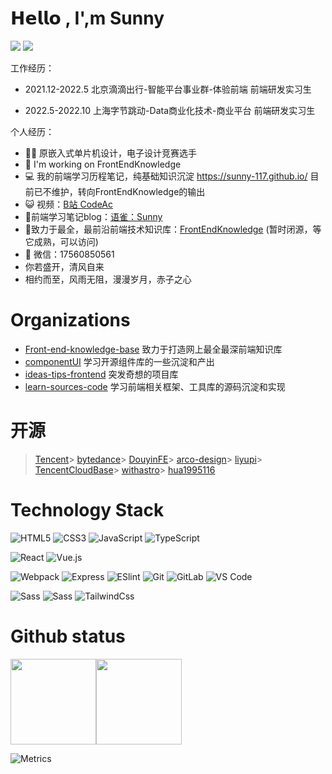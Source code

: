 # 𝗛𝗲𝗹𝗹𝗼 , I',m Sunny

[![](https://img.shields.io/badge/Github-Sunny--117-brightgreen)](https://github.com/Sunny-117)
[![](https://img.shields.io/badge/%E4%B8%AA%E4%BA%BA%E5%8D%9A%E5%AE%A2-Sunny--117-brightgreen)](https://sunny-117.github.io/)

工作经历：

- 2021.12-2022.5 北京滴滴出行-智能平台事业群-体验前端  前端研发实习生

- 2022.5-2022.10 上海字节跳动-Data商业化技术-商业平台 前端研发实习生

个人经历：

- 👨‍💻 原嵌入式单片机设计，电子设计竞赛选手
- 🏡 I'm working on FrontEndKnowledge
- 💻 我的前端学习历程笔记，纯基础知识沉淀 https://sunny-117.github.io/ 目前已不维护，转向<a>FrontEndKnowledge</a>的输出
- 😺 视频：<a href="https://space.bilibili.com/447694807" target="_blank">B站 CodeAc</a>
- 🌝前端学习笔记blog：<a href="https://www.yuque.com/fuzhiqiang-uv0nm" target="_blank">语雀：Sunny</a> 
- 🌝致力于最全，最前沿前端技术知识库：<a href="https://sunny-117.github.io/FrontEndKnowledge/" target="_blank">FrontEndKnowledge</a> (暂时闭源，等它成熟，可以访问)
- 💬 微信：17560850561
- 你若盛开，清风自来
- 相约而至，风雨无阻，漫漫岁月，赤子之心

# Organizations


- <a href="https://github.com/Front-end-knowledge-base" target="_blank">Front-end-knowledge-base</a>  致力于打造网上最全最深前端知识库
- <a href="https://github.com/componentUI" target="_blank">componentUI</a>  学习开源组件库的一些沉淀和产出
- <a href="https://github.com/ideas-tips-frontend" target="_blank">ideas-tips-frontend</a>  突发奇想的项目库
- <a href="https://github.com/learn-sources-code" target="_blank">learn-sources-code</a>  学习前端相关框架、工具库的源码沉淀和实现



# 开源
> [Tencent](https://github.com/Tencent/OMI)> [bytedance](https://github.com/bytedance/magic-microservices)> [DouyinFE](https://github.com/DouyinFE/semi-design)> [arco-design](https://github.com/arco-design/arco-design)> [liyupi](https://github.com/liyupi/code-nav)> [TencentCloudBase](https://github.com/TencentCloudBase/cloudbase-framework)> [withastro](https://github.com/withastro/astro)> [hua1995116](https://github.com/hua1995116/react-resume-site)

# Technology Stack

![HTML5](https://img.shields.io/badge/-HTML5-%23E44D27?style=flat-square&logo=html5&logoColor=ffffff)
![CSS3](https://img.shields.io/badge/-CSS3-%231572B6?style=flat-square&logo=css3)
![JavaScript](https://img.shields.io/badge/-JavaScript-%23F7DF1C?style=flat-square&logo=javascript&logoColor=000000&labelColor=%23F7DF1C&color=%23FFCE5A)
![TypeScript](https://img.shields.io/badge/-TypeScript-007ACC?style=flat-square&logo=typescript&logoColor=white)

![React](https://img.shields.io/badge/-React-%23282C34?style=flat-square&logo=react)
![Vue.js](https://img.shields.io/badge/-Vue.js-%232c3e50?style=flat-square&logo=vuedotjs)

![Webpack](https://img.shields.io/badge/-Webpack-%232C3A42?style=flat-square&logo=webpack)
![Express](https://img.shields.io/badge/-Express-%33A2?style=flat-square&logo=Express)
![ESlint](https://img.shields.io/badge/-ESLint-%234B32C3?style=flat-square&logo=eslint)
![Git](https://img.shields.io/badge/-Git-%23F05032?style=flat-square&logo=git&logoColor=%23ffffff)
![GitLab](https://img.shields.io/badge/-GitLab-FCA121?style=flat-square&logo=gitlab)
![VS Code](https://img.shields.io/badge/-VSCode-%23007ACC?style=flat-square&logo=visual-studio-code)

![Sass](https://img.shields.io/badge/-Sass-%23CC6699?style=flat-square&logo=sass&logoColor=ffffff)
![Sass](https://img.shields.io/badge/-Less-%23CC699?style=flat-square&logo=less&logoColor=ffffff)
![TailwindCss](https://img.shields.io/badge/-TailwindCss-%231a202c?style=flat-square&logo=tailwind-css)

# Github status

<img align="" height="137px" src="https://github-readme-stats.vercel.app/api?username=Sunny-117&hide_title=true&hide_border=true&show_icons=true&include_all_commits=true&line_height=21&bg_color=0,EC6C6C,FFD479,FFFC79,73FA79&theme=graywhite" /><img align="" height="137px" src="https://github-readme-stats.vercel.app/api/top-langs/?username=Sunny-117&hide_title=true&hide_border=true&layout=compact&bg_color=0,73FA79,73FDFF,D783FF&theme=graywhite&locale=cn" />




![Metrics](https://metrics.lecoq.io/Sunny-117?template=classic&isocalendar=1&languages=1&introduction=1&stars=1&people=1&followup=1&lines=1&isocalendar.duration=half-year&languages.limit=8&languages.sections=most-used&languages.colors=github&languages.threshold=0%25&languages.indepth=false&languages.categories=markup%2C%20programming&languages.recent.categories=markup%2C%20programming&languages.recent.load=300&languages.recent.days=14&introduction.title=true&stars.limit=4&people.limit=24&people.size=28&people.types=followers%2C%20following&people.identicons=false&people.shuffle=false&followup.sections=repositories&config.timezone=Asia%2FShanghai)

